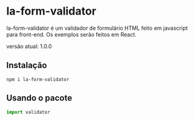 # la-form-validator

la-form-validator é um validador de formulário HTML feito em javascript para front-end. 
Os exemplos serão feitos em React.

versão atual: 1.0.0

## Instalação
`npm i la-form-validator`

## Usando o pacote

[//]: <> (Para fazer validações em Node use o [pacote para Nodejs])

```javascript
import validator 
```